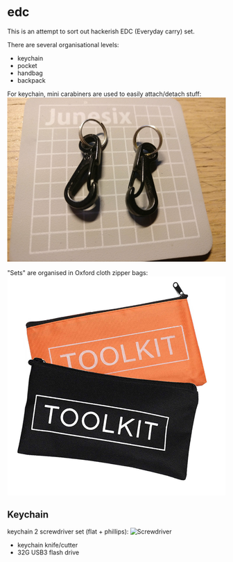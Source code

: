 # edc
This is an attempt to sort out hackerish EDC (Everyday carry) set.

There are several organisational levels:
- keychain
- pocket
- handbag
- backpack

For keychain, mini carabiners are used to easily attach/detach stuff:
![Carabiners](img/carabiners.png?raw=true "Carabiners")

"Sets" are organised in Oxford cloth zipper bags:
![Zipper](img/zipper.png?raw=true "Zipper")

## Keychain

keychain 2 screwdriver set (flat + phillips):
![Screwdriver](img/screwdriver.pn?raw=true "Screwdriver")
- keychain knife/cutter
- 32G USB3 flash drive
